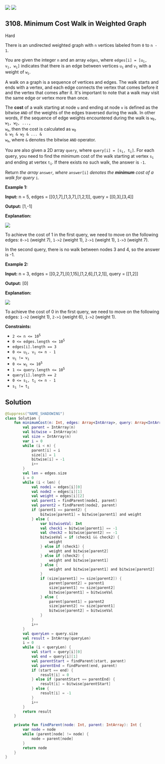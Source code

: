 [![](https://img.shields.io/github/stars/javadev/LeetCode-in-Kotlin?label=Stars&style=flat-square)](https://github.com/javadev/LeetCode-in-Kotlin)
[![](https://img.shields.io/github/forks/javadev/LeetCode-in-Kotlin?label=Fork%20me%20on%20GitHub%20&style=flat-square)](https://github.com/javadev/LeetCode-in-Kotlin/fork)

## 3108\. Minimum Cost Walk in Weighted Graph

Hard

There is an undirected weighted graph with `n` vertices labeled from `0` to `n - 1`.

You are given the integer `n` and an array `edges`, where <code>edges[i] = [u<sub>i</sub>, v<sub>i</sub>, w<sub>i</sub>]</code> indicates that there is an edge between vertices <code>u<sub>i</sub></code> and <code>v<sub>i</sub></code> with a weight of <code>w<sub>i</sub></code>.

A walk on a graph is a sequence of vertices and edges. The walk starts and ends with a vertex, and each edge connects the vertex that comes before it and the vertex that comes after it. It's important to note that a walk may visit the same edge or vertex more than once.

The **cost** of a walk starting at node `u` and ending at node `v` is defined as the bitwise `AND` of the weights of the edges traversed during the walk. In other words, if the sequence of edge weights encountered during the walk is <code>w<sub>0</sub>, w<sub>1</sub>, w<sub>2</sub>, ..., w<sub>k</sub></code>, then the cost is calculated as <code>w<sub>0</sub> & w<sub>1</sub> & w<sub>2</sub> & ... & w<sub>k</sub></code>, where `&` denotes the bitwise `AND` operator.

You are also given a 2D array `query`, where <code>query[i] = [s<sub>i</sub>, t<sub>i</sub>]</code>. For each query, you need to find the minimum cost of the walk starting at vertex <code>s<sub>i</sub></code> and ending at vertex <code>t<sub>i</sub></code>. If there exists no such walk, the answer is `-1`.

Return _the array_ `answer`_, where_ `answer[i]` _denotes the **minimum** cost of a walk for query_ `i`.

**Example 1:**

**Input:** n = 5, edges = \[\[0,1,7],[1,3,7],[1,2,1]], query = \[\[0,3],[3,4]]

**Output:** [1,-1]

**Explanation:**

![](https://assets.leetcode.com/uploads/2024/01/31/q4_example1-1.png)

To achieve the cost of 1 in the first query, we need to move on the following edges: `0->1` (weight 7), `1->2` (weight 1), `2->1` (weight 1), `1->3` (weight 7).

In the second query, there is no walk between nodes 3 and 4, so the answer is -1.

**Example 2:**

**Input:** n = 3, edges = \[\[0,2,7],[0,1,15],[1,2,6],[1,2,1]], query = \[\[1,2]]

**Output:** [0]

**Explanation:**

![](https://assets.leetcode.com/uploads/2024/01/31/q4_example2e.png)

To achieve the cost of 0 in the first query, we need to move on the following edges: `1->2` (weight 1), `2->1` (weight 6), `1->2` (weight 1).

**Constraints:**

*   <code>2 <= n <= 10<sup>5</sup></code>
*   <code>0 <= edges.length <= 10<sup>5</sup></code>
*   `edges[i].length == 3`
*   <code>0 <= u<sub>i</sub>, v<sub>i</sub> <= n - 1</code>
*   <code>u<sub>i</sub> != v<sub>i</sub></code>
*   <code>0 <= w<sub>i</sub> <= 10<sup>5</sup></code>
*   <code>1 <= query.length <= 10<sup>5</sup></code>
*   `query[i].length == 2`
*   <code>0 <= s<sub>i</sub>, t<sub>i</sub> <= n - 1</code>
*   <code>s<sub>i</sub> != t<sub>i</sub></code>

## Solution

```kotlin
@Suppress("NAME_SHADOWING")
class Solution {
    fun minimumCost(n: Int, edges: Array<IntArray>, query: Array<IntArray>): IntArray {
        val parent = IntArray(n)
        val bitwise = IntArray(n)
        val size = IntArray(n)
        var i = 0
        while (i < n) {
            parent[i] = i
            size[i] = 1
            bitwise[i] = -1
            i++
        }
        val len = edges.size
        i = 0
        while (i < len) {
            val node1 = edges[i][0]
            val node2 = edges[i][1]
            val weight = edges[i][2]
            val parent1 = findParent(node1, parent)
            val parent2 = findParent(node2, parent)
            if (parent1 == parent2) {
                bitwise[parent1] = bitwise[parent1] and weight
            } else {
                var bitwiseVal: Int
                val check1 = bitwise[parent1] == -1
                val check2 = bitwise[parent2] == -1
                bitwiseVal = if (check1 && check2) {
                    weight
                } else if (check1) {
                    weight and bitwise[parent2]
                } else if (check2) {
                    weight and bitwise[parent1]
                } else {
                    weight and bitwise[parent1] and bitwise[parent2]
                }
                if (size[parent1] >= size[parent2]) {
                    parent[parent2] = parent1
                    size[parent1] += size[parent2]
                    bitwise[parent1] = bitwiseVal
                } else {
                    parent[parent1] = parent2
                    size[parent2] += size[parent1]
                    bitwise[parent2] = bitwiseVal
                }
            }
            i++
        }
        val queryLen = query.size
        val result = IntArray(queryLen)
        i = 0
        while (i < queryLen) {
            val start = query[i][0]
            val end = query[i][1]
            val parentStart = findParent(start, parent)
            val parentEnd = findParent(end, parent)
            if (start == end) {
                result[i] = 0
            } else if (parentStart == parentEnd) {
                result[i] = bitwise[parentStart]
            } else {
                result[i] = -1
            }
            i++
        }
        return result
    }

    private fun findParent(node: Int, parent: IntArray): Int {
        var node = node
        while (parent[node] != node) {
            node = parent[node]
        }
        return node
    }
}
```